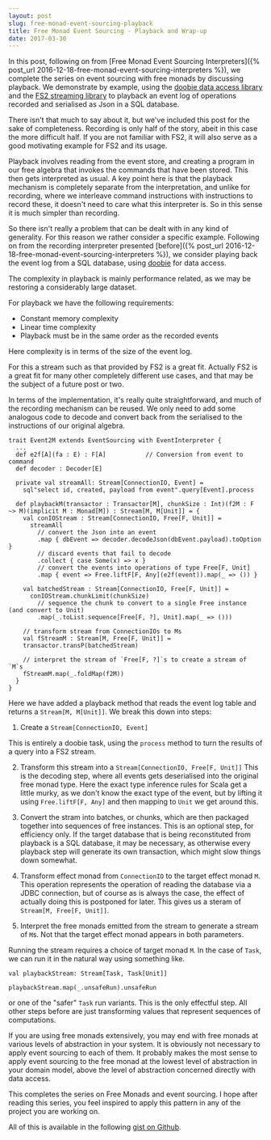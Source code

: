 ```yaml
---
layout: post
slug: free-monad-event-sourcing-playback
title: Free Monad Event Sourcing - Playback and Wrap-up
date: 2017-03-30
---
```


In this post, following on from [Free Monad Event Sourcing Interpreters]({% post_url 2016-12-18-free-monad-event-sourcing-interpreters %}), we complete the series on event sourcing with free monads by discussing playback. We demonstrate by example, using the [doobie data access library](https://github.com/tpolecat/doobie) and the [FS2 streaming library](https://github.com/functional-streams-for-scala/fs2) to playback an event log of operations recorded and serialised as Json in a SQL database. 

There isn't that much to say about it, but we've included this post for the sake of completeness. Recording is only half of the story, abeit in this case the more difficult half. If you are not familiar with FS2, it will also serve as a good motivating example for FS2 and its usage.

Playback involves reading from the event store, and creating a program in our free algebra that invokes the commands that have been stored. This then gets interpreted as usual. A key point here is that the playback mechanism is completely separate from the interpretation, and unlike for recording, where we interleave command instructions with instructions to record these, it doesn't need to care what this interpreter is. So in this sense it is much simpler than recording. 

So there isn't really a problem that can be dealt with in any kind of generality. For this reason we rather consider a specific example. Following on from the recording interpreter presented [before]({% post_url 2016-12-18-free-monad-event-sourcing-interpreters %}), we consider playing back the event log from a SQL database, using [doobie](https://github.com/tpolecat/doobie) for data access.

The complexity in playback is mainly performance related, as we may be restoring a considerably large dataset. 

For playback we have the following requirements:

* Constant memory complexity
* Linear time complexity 
* Playback must be in the same order as the recorded events

Here complexity is in terms of the size of the event log.

For this a stream such as that provided by FS2 is a great fit. Actually FS2 is a great fit for many other completely different use cases, and that may be the subject of a future post or two.

In terms of the implementation, it's really quite straightforward, and much of the recording mechanism can be reused. We only need to add some analogous code to decode and convert back from the serialised to the instructions of our original algebra.

```
trait Event2M extends EventSourcing with EventInterpreter {
  ...
  def e2f[A](fa : E) : F[A]           // Conversion from event to command
  def decoder : Decoder[E]

  private val streamAll: Stream[ConnectionIO, Event] =
    sql"select id, created, payload from event".query[Event].process

  def playbackM(transactor : Transactor[M], chunkSize : Int)(f2M : F ~> M)(implicit M : Monad[M]) : Stream[M, M[Unit]] = {
    val conIOStream : Stream[ConnectionIO, Free[F, Unit]] =
      streamAll
        // convert the Json into an event
        .map { dbEvent => decoder.decodeJson(dbEvent.payload).toOption }
        // discard events that fail to decode
        .collect { case Some(x) => x }
        // convert the events into operations of type Free[F, Unit]
        .map { event => Free.liftF[F, Any](e2f(event)).map(_ => ()) }

    val batchedStream : Stream[ConnectionIO, Free[F, Unit]] =
      conIOStream.chunkLimit(chunkSize)
        // sequence the chunk to convert to a single Free instance (and convert to Unit)
        .map(_.toList.sequence[Free[F, ?], Unit].map(_ => ()))

    // transform stream from ConnectionIOs to Ms
    val fStreamM : Stream[M, Free[F, Unit]] =
    transactor.transP(batchedStream)

    // interpret the stream of `Free[F, ?]`s to create a stream of `M`s
    fStreamM.map(_.foldMap(f2M))
  }
}
```

Here we have added a playback method that reads the event log table and returns a `Stream[M, M[Unit]]`. We break this down into steps:

1. Create a `Stream[ConnectionIO, Event]`
  
  This is entirely a doobie task, using the `process` method to turn the results of a query into a FS2 stream.

2. Transform this stream into a `Stream[ConnectionIO, Free[F, Unit]]`
  This is the decoding step, where all events gets deserialised into the original free monad type. Here the exact type inference rules for Scala get a little murky, as we don't know the exact type of the event, but by lifting it using `Free.liftF[F, Any]` and then mapping to `Unit` we get around this.

3. Convert the stram into batches, or chunks, which are then packaged together into sequences of free instances. This is an optional step, for efficiency only. If the target database that is being reconstituted from playback is a SQL database, it may be necessary, as otherwise every playback step will generate its own transaction, which might slow things down somewhat.  

4. Transform effect monad from `ConnectionIO` to the target effect monad `M`. This operation represents the operation of reading the database via a JDBC connection, but of course as is always the case, the effect of actually doing this is postponed for later. This gives us a steram of `Stream[M, Free[F, Unit]]`.

5. Interpret the free monads emitted from the stream to generate a stream of `M`s. Not that the target effect monad appears in both parameters.

Running the stream requires a choice of target monad `M`. In the case of `Task`, we can run it in the natural way using something like.

```
val playbackStream: Stream[Task, Task[Unit]]

playbackStream.map(_.unsafeRun).unsafeRun
```

or one of the "safer" `Task` run variants. This is the only effectful step. All other steps before are just transforming values that represent sequences of computations.

If you are using free monads extensively, you may end with free monads at various levels of abstraction in your system. It is obviously not necessary to apply event sourcing to each of them. It probably makes the most sense to apply event sourcing to the free monad at the lowest level of abstraction in your domain model, above the level of abstraction concerned directly with data access.

This completes the series on Free Monads and event sourcing. I hope after reading this series, you feel inspired to apply this pattern in any of the project you are working on.

All of this is available in the following [gist on Github](https://gist.github.com/szoio/b80a5c5fb8da00be5a2e5fd822b7895e).




 


